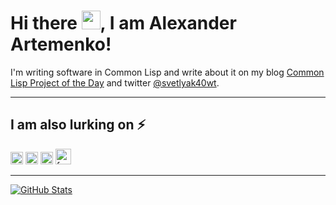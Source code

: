 # Hi there <img src="https://raw.githubusercontent.com/MartinHeinz/MartinHeinz/master/wave.gif" width="30px">, I am Alexander Artemenko!

I'm writing software in Common Lisp and write about it on my blog [Common Lisp Project of the Day](https://40ants.com/lisp-project-of-the-day/) and twitter [@svetlyak40wt](https://twitter.com/svetlyak40wt).

---

## I am also lurking on ⚡
[<img src='https://cdn.jsdelivr.net/npm/simple-icons@3.0.1/icons/linkedin.svg' alt='linkedin' height='20'>](https://www.linkedin.com/in/svetlyak40wt/) [<img src='https://cdn.jsdelivr.net/npm/simple-icons@3.0.1/icons/twitter.svg' alt='twitter' height='20'>](https://twitter.com/svetlyak40wt) [<img src='https://cdn.jsdelivr.net/npm/simple-icons@3.0.1/icons/icloud.svg' alt='website' height='20'>](https://svetlyak.ru) [<img src='https://cdn.jsdelivr.net/npm/simple-icons@3.0.1/icons/facebook.svg' alt='facebook' height='25'>](https://www.facebook.com/svetlyak40wt)

---

<a href="https://github.com/svetlyak40wt/svetlyak40wt">
  <img align="center" src="https://github-readme-stats.vercel.app/api?username=svetlyak40wt&show_icons=true&line_height=27&count_private=true&title_color=ffffff&text_color=c9cacc&icon_color=2bbc8a&bg_color=1d1f21" alt="GitHub Stats" />
</a>

<!--
**svetlyak40wt/svetlyak40wt** is a ✨ _special_ ✨ repository because its `README.md` (this file) appears on your GitHub profile.

The repository https://github.com/catalinpit/catalinpit was used as a template.

Here are some ideas to get you started:

- 🔭 I’m currently working on ...
- 🌱 I’m currently learning ...
- 👯 I’m looking to collaborate on ...
- 🤔 I’m looking for help with ...
- 💬 Ask me about ...
- 📫 How to reach me: ...
- 😄 Pronouns: ...
- ⚡ Fun fact: ...
-->

